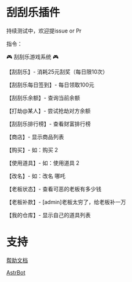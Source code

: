 
# 刮刮乐插件

持续测试中，欢迎提issue or Pr

指令：

🎮 刮刮乐游戏系统 🎮

【刮刮乐】- 消耗25元刮奖（每日限10次）

【刮刮乐每日签到】- 每日领取100元

【刮刮乐余额】- 查询当前余额

【打劫@某人】- 尝试抢劫对方余额

【刮刮乐排行榜】- 查看财富排行榜

【商店】- 显示商品列表

【购买】- 如：购买 2

【使用道具】- 如：使用道具 2

【改名】- 如：改名 哪吒

【老板状态】- 查看可恶的老板有多少钱

【老板补款】- [admin]老板太穷了，给老板补一万

【我的仓库】- 显示自己的道具列表


# 支持

[帮助文档](https://astrbot.soulter.top/dev/plugin.html)

[AstrBot](https://github.com/Soulter/AstrBot)
